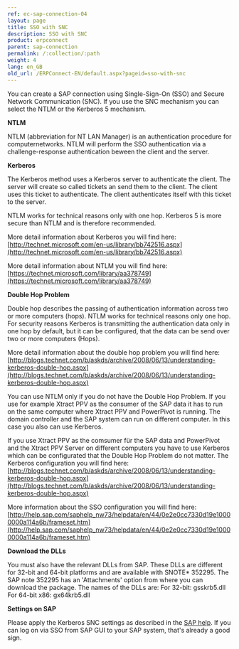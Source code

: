 ```yaml
---
ref: ec-sap-connection-04
layout: page
title: SSO with SNC
description: SSO with SNC
product: erpconnect
parent: sap-connection
permalink: /:collection/:path
weight: 4
lang: en_GB
old_url: /ERPConnect-EN/default.aspx?pageid=sso-with-snc
---
```



You can create a SAP connection using Single-Sign-On (SSO) and Secure Network Communication (SNC).  If you use the SNC mechanism you can select the NTLM or the Kerberos 5 mechanism. 

**NTLM**

NTLM (abbreviation for NT LAN Manager) is an authentication procedure for computernetworks. NTLM will perform the SSO authentication via a challenge-response authentication beween the client and the server. 

**Kerberos**

The Kerberos method uses a Kerberos server to authenticate the client. The server will create so called tickets an send them to the client. The client uses this ticket to authenticate. The client authenticates itself with this ticket to the server.

NTLM works for technical reasons only with one hop. Kerberos 5 is more secure than NTLM and is therefore recommended. 

More detail information about Kerberos you will find here: [http://technet.microsoft.com/en-us/library/bb742516.aspx](http://technet.microsoft.com/en-us/library/bb742516.aspx) 

More detail information about NTLM you will find here: [https://technet.microsoft.com/library/aa378749](https://technet.microsoft.com/library/aa378749)


**Double Hop Problem**

Double hop describes the passing of authentication information across two or more computers (hops).
NTLM works for technical reasons only one hop. For security reasons Kerberos is transmitting the authentication data only in one hop by default, but it can be configured, that the data can be send over two or more computers (Hops).

More detail information about the double hop problem you will find here:
[http://blogs.technet.com/b/askds/archive/2008/06/13/understanding-kerberos-double-hop.aspx](http://blogs.technet.com/b/askds/archive/2008/06/13/understanding-kerberos-double-hop.aspx)

You can use NTLM only if you do not have the Double Hop Problem. If you use for example Xtract PPV as the consumer of the SAP data it has to run on the same computer where Xtract PPV and PowerPivot is running. The domain controller and the SAP system can run on different computer. In this case you also can use Kerberos.

If you use Xtract PPV as the comsumer für the SAP data and PowerPivot and the Xtract PPV Server on different computers you have to use Kerberos which can be configurated that the Double Hop Problem do not matter. 
The Kerberos configuration you will find here:[http://blogs.technet.com/b/askds/archive/2008/06/13/understanding-kerberos-double-hop.aspx](http://blogs.technet.com/b/askds/archive/2008/06/13/understanding-kerberos-double-hop.aspx)

More information about the SSO configuration you will find here:[http://help.sap.com/saphelp_nw73/helpdata/en/44/0e2e0cc7330d19e10000000a114a6b/frameset.htm](http://help.sap.com/saphelp_nw73/helpdata/en/44/0e2e0cc7330d19e10000000a114a6b/frameset.htm)


**Download the DLLs**

You must also have the relevant DLLs from SAP. These DLLs are different for 32-bit and 64-bit platforms and are available with SNOTE* 352295. 
The SAP note 352295 has an 'Attachments' option from where you can download the package. The names of the DLLs are:
For 32-bit: gsskrb5.dll
For 64-bit x86: gx64krb5.dll

**Settings on SAP**

Please apply the Kerberos SNC settings as described in the [SAP help](https://help.sap.com/viewer/e815bb97839a4d83be6c4fca48ee5777/7.5.9/EN-US/440ebf6c9b2b0d1ae10000000a114a6b.html). If you can log on via SSO from SAP GUI to your SAP system, that's already a good sign.
